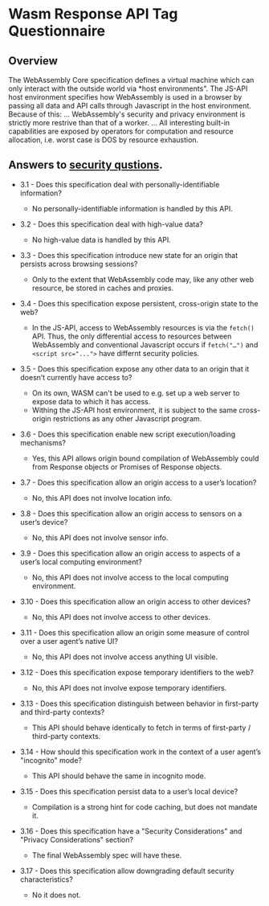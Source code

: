 # Wasm Response API Tag Questionnaire

## Overview

The WebAssembly Core specification defines a virtual machine which can only interact with the outside world via *host environments". The JS-API host environment specifies how WebAssembly is used in a browser by passing all data and API calls through Javascript in the host environment. Because of this:
… WebAssembly's security and privacy environment is strictly more restrive than that of a worker.
… All interesting built-in capabilities are exposed by operators for computation and resource allocation, i.e. worst case is DOS by resource exhaustion.

## Answers to [security qustions](https://www.w3.org/TR/security-privacy-questionnaire/).

* 3.1 - Does this specification deal with personally-identifiable information?
  * No personally-identifiable information is handled by this API.

* 3.2 - Does this specification deal with high-value data?
  * No high-value data is handled by this API.

* 3.3 - Does this specification introduce new state for an origin that persists
across browsing sessions?
  * Only to the extent that WebAssembly code may, like any other web resource, be stored in caches and proxies.

* 3.4 - Does this specification expose persistent, cross-origin state to the web?
  * In the JS-API, access to WebAssembly resources is via the `fetch()` API. Thus, the only differential access to resources between WebAssembly and conventional Javascript occurs if `fetch("…")` and `<script src="...">` have differnt security policies.

* 3.5 - Does this specification expose any other data to an origin that it
doesn’t currently have access to?
  * On its own, WASM can't be used to  e.g. set up a web server to expose data to which it has access.
  * Withing the JS-API host environment, it is subject to the same cross-origin restrictions as any other Javascript program.

* 3.6 - Does this specification enable new script execution/loading mechanisms?
  * Yes, this API allows origin bound compilation of WebAssembly could from
    Response objects or Promises of Response objects.

* 3.7 - Does this specification allow an origin access to a user’s location?
  * No, this API does not involve location info.

* 3.8 - Does this specification allow an origin access to sensors on a user’s
        device?
  * No, this API does not involve sensor info.

* 3.9 - Does this specification allow an origin access to aspects of a user’s
        local computing environment?
  * No, this API does not involve access to the local computing environment.

* 3.10 - Does this specification allow an origin access to other devices?
  * No, this API does not involve access to other devices.

* 3.11 - Does this specification allow an origin some measure of control over a
         user agent’s native UI?
  * No, this API does not involve access anything UI visible.

* 3.12 - Does this specification expose temporary identifiers to the web?
   * No, this API does not involve expose temporary identifiers.

* 3.13 - Does this specification distinguish between behavior in first-party and
         third-party contexts?
  * This API should behave identically to fetch in terms of first-party /
    third-party contexts.

* 3.14 - How should this specification work in the context of a user agent’s
         "incognito" mode?
  * This API should behave the same in incognito mode.

* 3.15 -  Does this specification persist data to a user’s local device?
  * Compilation is a strong hint for code caching, but does not mandate it.

* 3.16 - Does this specification have a "Security Considerations" and "Privacy
         Considerations" section?
  * The final WebAssembly spec will have these.

* 3.17 - Does this specification allow downgrading default security
         characteristics?
  * No it does not.
